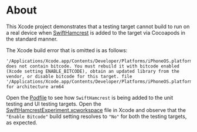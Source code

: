 # About

This Xcode project demonstrates that a testing target cannot build to run on a real device when [SwiftHamcrest](https://github.com/nschum/SwiftHamcrest) is added to the target via Cocoapods in the standard manner.

The Xcode build error that is omitted is as follows:

```
'/Applications/Xcode.app/Contents/Developer/Platforms/iPhoneOS.platform/Developer/Library/Frameworks/XCTest.framework/XCTest' does not contain bitcode. You must rebuild it with bitcode enabled (Xcode setting ENABLE_BITCODE), obtain an updated library from the vendor, or disable bitcode for this target. file '/Applications/Xcode.app/Contents/Developer/Platforms/iPhoneOS.platform/Developer/Library/Frameworks/XCTest.framework/XCTest' for architecture arm64
```

Open the [Podfile](Podfile) to see how `SwiftHamcrest` is being added to the unit testing and UI testing targets. Open the [SwiftHamcrestExperiment.xcworkspace](SwiftHamcrestExperiment.xcworkspace) file in Xcode and observe that the `"Enable Bitcode"` build setting resolves to `"No"` for both the testing targets, as expected.

